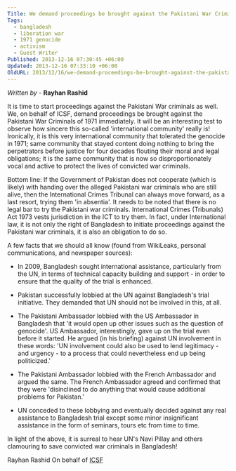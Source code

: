 ```yaml
---
Title: We demand proceedings be brought against the Pakistani War Criminals of 1971 immediately
Tags:
  - bangladesh
  - liberation war
  - 1971 genocide
  - activism
  - Guest Writer
Published: 2013-12-16 07:30:45 +06:00
Updated: 2013-12-16 07:33:10 +06:00
OldURL: 2013/12/16/we-demand-proceedings-be-brought-against-the-pakistani-war-criminals-of-1971-immediately/
---
```


<em>Written by</em> - <strong>Rayhan Rashid</strong>

It is time to start proceedings against the Pakistani War criminals as well. We, on behalf of ICSF, demand proceedings be brought against the Pakistani War Criminals of 1971 immediately. It will be an interesting test to observe how sincere this so-called 'international community' really is! Ironically, it is this very international community that tolerated the genocide in 1971; same community that stayed content doing nothing to bring the perpetrators before justice for four decades flouting their moral and legal obligations; it is the same community that is now so disproportionately vocal and active to protect the lives of convicted war criminals.

Bottom line: If the Government of Pakistan does not cooperate (which is likely) with handing over the alleged Pakistani war criminals who are still alive, then the International Crimes Tribunal can always move forward, as a last resort, trying them 'in absentia'. It needs to be noted that there is no legal bar to try the Pakistani war criminals. International Crimes (Tribunals) Act 1973 vests jurisdiction in the ICT to try them. In fact, under International law, it is not only the right of Bangladesh to initiate proceedings against the Pakistani war criminals, it is also an obligation to do so.

A few facts that we should all know (found from WikiLeaks, personal communications, and newspaper sources):

- In 2009, Bangladesh sought international assistance, particularly from the UN, in terms of technical capacity building and support - in order to ensure that the quality of the trial is enhanced.

- Pakistan successfully lobbied at the UN against Bangladesh's trial initiative. They demanded that UN should not be involved in this, at all.

- The Pakistani Ambassador lobbied with the US Ambassador in Bangladesh that 'it would open up other issues such as the question of genocide'. US Ambassador, interestingly, gave up on the trial even before it started. He argued (in his briefing) against UN involvement in these words: 'UN involvement could also be used to lend legitimacy - and urgency - to a process that could nevertheless end up being politicized.'

- The Pakistani Ambassador lobbied with the French Ambassador and argued the same. The French Ambassador agreed and confirmed that they were 'disinclined to do anything that would cause additional problems for Pakistan.'

- UN conceded to these lobbying and eventually decided against any real assistance to Bangladesh trial except some minor insignificant assistance in the form of seminars, tours etc from time to time.


In light of the above, it is surreal to hear UN's Navi Pillay and others clamouring to save convicted war criminals in Bangladesh!

Rayhan Rashid
On behalf of <a href="https://www.icsforum.org/">ICSF</a> 
